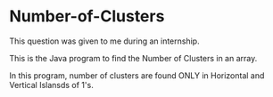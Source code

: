 # Number-of-Clusters
This question was given to me during an internship.

This is the Java program to find the Number of Clusters in an array.

In this program, number of clusters are found ONLY in Horizontal and Vertical Islansds of 1's.
